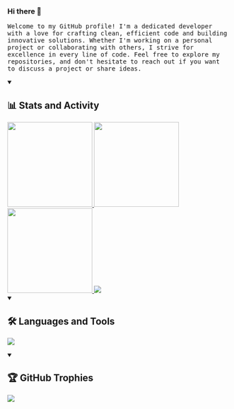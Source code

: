### Hi there 👋

<!--
**AdrianCAG/AdrianCAG** is a ✨ _special_ ✨ repository because its `README.md` (this file) appears on your GitHub profile.

Here are some ideas to get you started:

- 🔭 I’m currently working on ...
- 🌱 I’m currently learning ...
- 👯 I’m looking to collaborate on ...
- 🤔 I’m looking for help with ...
- 💬 Ask me about ...
- 📫 How to reach me: ...
- 😄 Pronouns: ...
- ⚡ Fun fact: ...
-->

<p style="font-size: 14px;font-family: monospace;">
   Welcome to my GitHub profile! I'm a dedicated developer with a love for crafting clean, efficient code and building innovative solutions. Whether I'm working on a personal project or collaborating with others, I strive for excellence in every line of code. Feel free to explore my repositories, and don't hesitate to reach out if you want to discuss a project or share ideas.
</p>

<!-- Stats and Activity -->
<details open>
   <summary> <h2>📊 Stats and Activity</h2> </summary>

   </a>
   <a href="https://github.com/AdrianCAG">
   <img src="https://github-readme-streak-stats-9m8ugfa77-denvercoder1.vercel.app/?user=AdrianCAG&theme=dracula&hide_border=true" height="192px"/>
   </a>

   <a href="https://github.com/AdrianCAG">
   <img src="https://github-readme-stats.vercel.app/api?username=AdrianCAG&show_icons=true&count_private=true&theme=dracula&hide_border=true&bg_color=1F222E&title_color=F85D7F&icon_color=F8D866" height="192px"/>
   </a>
   <a href="https://github.com/AdrianCAG">
   <img src="https://denvercoder1-github-readme-stats.vercel.app/api/top-langs/?username=AdrianCAG&langs_count=8&layout=compact&theme=react&hide_border=true&bg_color=1F222E&title_color=F85D7F&icon_color=F8D866&hide=Jupyter%20Notebook,Roff" height="192px"/>   
   <a href="https://github.com/AdrianCAG">
   <img src="https://github-readme-activity-graph.vercel.app/graph/?username=AdrianCAG&bg_color=1F222E&color=F8D866&line=F85D7F&point=FFFFFF&hide_border=true" />
   </a>
</details>

<!-- Languages and Tools -->
<details open> 
  <summary><h2>🛠️ Languages and Tools</h2></summary>

  <p>
    <img
        src="https://skillicons.dev/icons?i=swift,kotlin,python,c,cpp,ocaml,mysql,gradle,vscode,androidstudio,emacs,idea,clion,anaconda,vim,neovim,bash,github,figma,firebase,postman,latex,linux"
      
  </p>
</details>  

<!-- GitHub Trophies -->
<details open> 
  <summary><h2>🏆 GitHub Trophies</h2></summary>

  <p><a href="https://github.com/AdrianCAG"><img src="https://github-profile-trophy.vercel.app/?username=AdrianCAG&theme=discord&no-frame=true&no-bg=false&margin-w=4"></a></p>
</details>

